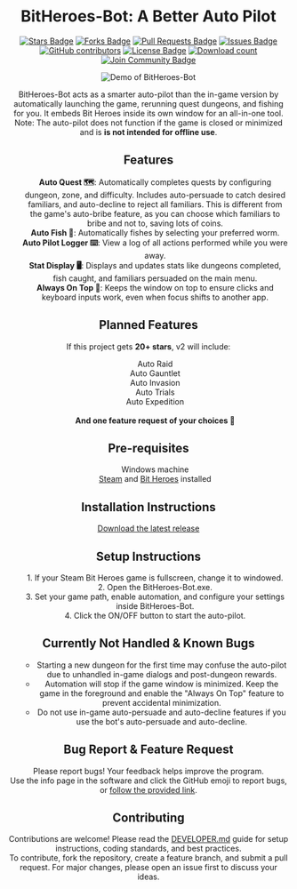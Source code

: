 <h1 align="center">BitHeroes-Bot: A Better Auto Pilot</h1>
<p align="center">
    <a href="https://github.com/elwoujdi/BitHeroes-Bot/stargazers"><img src="https://img.shields.io/github/stars/elwoujdi/BitHeroes-Bot" alt="Stars Badge"/></a>
    <a href="https://github.com/elwoujdi/BitHeroes-Bot/network/members"><img src="https://img.shields.io/github/forks/elwoujdi/BitHeroes-Bot" alt="Forks Badge"/></a>
    <a href="https://github.com/elwoujdi/BitHeroes-Bot/pulls"><img src="https://img.shields.io/github/issues-pr/elwoujdi/BitHeroes-Bot" alt="Pull Requests Badge"/></a>
    <a href="https://github.com/elwoujdi/BitHeroes-Bot/issues"><img src="https://img.shields.io/github/issues/elwoujdi/BitHeroes-Bot" alt="Issues Badge"/></a>
    <a href="https://github.com/elwoujdi/BitHeroes-Bot/graphs/contributors"><img alt="GitHub contributors" src="https://img.shields.io/github/contributors/elwoujdi/BitHeroes-Bot?color=2b9348"></a>
    <a href="https://github.com/elwoujdi/BitHeroes-Bot/blob/master/LICENSE"><img src="https://img.shields.io/github/license/elwoujdi/BitHeroes-Bot?color=2b9348" alt="License Badge"/></a>
    <a href="https://github.com/elwoujdi/BitHeroes-Bot/releases"><img src="https://img.shields.io/github/downloads/elwoujdi/BitHeroes-Bot/total.svg" alt="Download count"/></a>
    <a href="https://discord.gg/EzMjmVjQ"><img src="https://img.shields.io/discord/1393093390115143750.svg?style=flat&label=Join%20Community&color=7289DA" alt="Join Community Badge"/></a>
</p>
<p align="center">
    <img src="demo.gif" alt="Demo of BitHeroes-Bot" />
</p>


<p align="center">
    BitHeroes-Bot acts as a smarter auto-pilot than the in-game version by automatically launching the game, rerunning quest dungeons, and fishing for you. It embeds Bit Heroes inside its own window for an all-in-one tool. 
    <br>Note: The auto-pilot does not function if the game is closed or minimized and is <strong>is not intended for offline use</strong>.
</p>

<h2 align="center">Features</h2>

<ul align="center">
    <strong>Auto Quest 🗺️</strong>: Automatically completes quests by configuring dungeon, zone, and difficulty. Includes auto-persuade to catch desired familiars, and auto-decline to reject all familiars. This is different from the game's auto-bribe feature, as you can choose which familiars to bribe and not to, saving lots of coins.<br>
    <strong>Auto Fish 🎣</strong>: Automatically fishes by selecting your preferred worm.<br>
    <strong>Auto Pilot Logger ⌨️</strong>: View a log of all actions performed while you were away.<br>
    <strong>Stat Display 🖥️</strong>: Displays and updates stats like dungeons completed, fish caught, and familiars persuaded on the main menu.<br>
    <strong>Always On Top 📌</strong>: Keeps the window on top to ensure clicks and keyboard inputs work, even when focus shifts to another app.
</ul>

<h2 align="center">Planned Features</h2>

<p align="center">
    If this project gets <strong>20+ stars</strong>, v2 will include:
</p>

<ul align="center">
    Auto Raid<br>
    Auto Gauntlet<br>
    Auto Invasion<br>
    Auto Trials<br>
    Auto Expedition<br><br>
    <strong>And one feature request of your choices 🌟</strong>
</ul>

<h2 align="center">Pre-requisites</h2>

<ul align="center">
    Windows machine<br>
     <a href="https://store.steampowered.com/about/">Steam</a> and  <a href="https://store.steampowered.com/app/666860/Bit_Heroes_Quest/">Bit Heroes</a> installed
</ul>

<h2 align="center">Installation Instructions</h2>

<p align="center">
    <a href="https://github.com/elwoujdi/BitHeroes-Bot/releases/latest">Download the latest release</a>
</p>

<h2 align="center">Setup Instructions</h2>

<ul align="center">
    1. If your Steam Bit Heroes game is fullscreen, change it to windowed.<br>
    2. Open the BitHeroes-Bot.exe.<br>
    3. Set your game path, enable automation, and configure your settings inside BitHeroes-Bot.<br>
    4. Click the ON/OFF button to start the auto-pilot.<br>
</ul>

<h2 align="center">Currently Not Handled & Known Bugs</h2>

<ul align="center">
    <ul align="center">
        <li>Starting a new dungeon for the first time may confuse the auto-pilot due to unhandled in-game dialogs and post-dungeon rewards.</li>
        <li>Automation will stop if the game window is minimized. Keep the game in the foreground and enable the "Always On Top" feature to prevent accidental minimization.</li>
        <li>Do not use in-game auto-persuade and auto-decline features if you use the bot's auto-persuade and auto-decline.</li>
    </ul>
</ul>

<h2 align="center">Bug Report & Feature Request</h2>

<p align="center">
    Please report bugs! Your feedback helps improve the program.<br>
    Use the info page in the software and click the GitHub emoji to report bugs, or <a href="https://github.com/elwoujdi/BitHeroes-Bot/issues/new/choose">follow the provided link</a>.
</p> 


<h2 align="center">Contributing</h2>

<p align="center">
    Contributions are welcome! Please read the <a href="DEVELOPER.md">DEVELOPER.md</a> guide for setup instructions, coding standards, and best practices.<br>
    To contribute, fork the repository, create a feature branch, and submit a pull request. For major changes, please open an issue first to discuss your ideas.
</p>